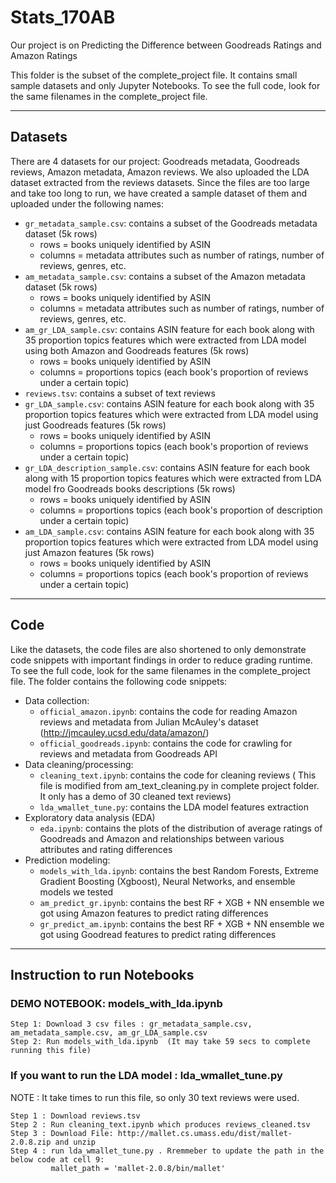 
# Stats_170AB

Our project is on Predicting the Difference between Goodreads Ratings and Amazon Ratings

This folder is the subset of the complete_project file. It contains small sample datasets and only Jupyter Notebooks. To see the full code, look for the same filenames in the complete_project file.

---

## Datasets

There are 4 datasets for our project: Goodreads metadata, Goodreads reviews, Amazon metadata, Amazon reviews. We also uploaded the LDA dataset extracted from the reviews datasets. Since the files are too large and take too long to run, we have created a sample dataset of them and uploaded under the following names:
- ```gr_metadata_sample.csv```: contains a subset of the Goodreads metadata dataset (5k rows)
   - rows = books uniquely identified by ASIN
   - columns = metadata attributes such as number of ratings, number of reviews, genres, etc.
- ```am_metadata_sample.csv```: contains a subset of the Amazon metadata dataset (5k rows)
    - rows = books uniquely identified by ASIN
   - columns = metadata attributes such as number of ratings, number of reviews, genres, etc.
- ```am_gr_LDA_sample.csv```: contains ASIN feature for each book along with 35 proportion topics features which were extracted from LDA model using both Amazon and Goodreads features (5k rows)
   - rows = books uniquely identified by ASIN
   - columns = proportions topics (each book's proportion of reviews under a certain topic)
- ```reviews.tsv```: contains a subset of text reviews
- ```gr_LDA_sample.csv```: contains ASIN feature for each book along with 35 proportion topics features which were extracted from LDA model using just Goodreads features (5k rows)
   - rows = books uniquely identified by ASIN
   - columns = proportions topics (each book's proportion of reviews under a certain topic)
- ```gr_LDA_description_sample.csv```: contains ASIN feature for each book along with 15 proportion topics features which were extracted from LDA model fro Goodreads books descriptions (5k rows)
   - rows = books uniquely identified by ASIN
   - columns = proportions topics (each book's proportion of description under a certain topic)
- ```am_LDA_sample.csv```: contains ASIN feature for each book along with 35 proportion topics features which were extracted from LDA model using just Amazon features (5k rows)
   - rows = books uniquely identified by ASIN
   - columns = proportions topics (each book's proportion of reviews under a certain topic)
----

## Code

Like the datasets, the code files are also shortened to only demonstrate code snippets with important findings in order to reduce grading runtime. To see the full code, look for the same filenames in the complete_project file. The folder contains the following code snippets:
- Data collection:
   - ```official_amazon.ipynb```: contains the code for reading Amazon reviews and metadata from  Julian McAuley's dataset (http://jmcauley.ucsd.edu/data/amazon/)
   - ```official_goodreads.ipynb```: contains the code for crawling for reviews and metadata from Goodreads API
- Data cleaning/processing:
   - ```cleaning_text.ipynb```: contains the code for cleaning reviews ( This file is modified from am_text_cleaning.py in complete project folder. It only has a demo of 30 cleaned text reviews)
   - ```lda_wmallet_tune.py```: contains the LDA model features extraction
- Exploratory data analysis (EDA)
   - ```eda.ipynb```: contains the plots of the distribution of average ratings of Goodreads and Amazon and relationships between various attributes and rating differences
- Prediction modeling:
   - ```models_with_lda.ipynb```: contains the best Random Forests, Extreme Gradient Boosting (Xgboost), Neural Networks, and ensemble models we tested
   - ```am_predict_gr.ipynb```: contains the best RF + XGB + NN ensemble we got using Amazon features to predict rating differences
   - ```gr_predict_am.ipynb```: contains the best RF + XGB + NN ensemble we got using Goodread features to predict rating differences
   
 ----

## Instruction to run Notebooks
### DEMO NOTEBOOK:  models_with_lda.ipynb 
```
Step 1: Download 3 csv files : gr_metadata_sample.csv, am_metadata_sample.csv, am_gr_LDA_sample.csv
Step 2: Run models_with_lda.ipynb  (It may take 59 secs to complete running this file)
```

### If you want to run the LDA model : lda_wmallet_tune.py  
NOTE : It take times to run this file, so only 30 text reviews were used.  
```
Step 1 : Download reviews.tsv  
Step 2 : Run cleaning_text.ipynb which produces reviews_cleaned.tsv  
Step 3 : Download File: http://mallet.cs.umass.edu/dist/mallet-2.0.8.zip and unzip  
Step 4 : run lda_wmallet_tune.py . Rremmeber to update the path in the below code at cell 9: 
         mallet_path = 'mallet-2.0.8/bin/mallet'  
  ```

   
